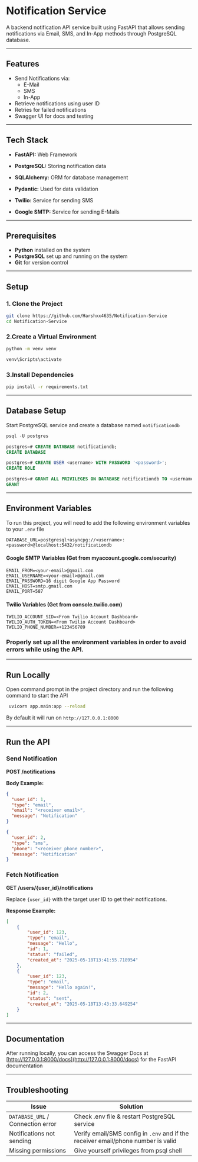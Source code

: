 # Notification Service

A backend notification API service built using FastAPI that allows sending notifications via Email, SMS, and In-App methods through PostgreSQL database.

---

## Features

- Send Notifications via:
    - E-Mail
    - SMS
    - In-App
- Retrieve notifications using user ID
- Retries for failed notifications
- Swagger UI for docs and testing

---

## Tech Stack

- **FastAPI:** Web Framework

- **PostgreSQL:** Storing notification data

- **SQLAlchemy:** ORM for database management

- **Pydantic:** Used for data validation

- **Twilio:** Service for sending SMS

- **Google SMTP:** Service for sending E-Mails

---

## Prerequisites

- **Python** installed on the system
- **PostgreSQL** set up and running on the system
- **Git** for version control

---

## Setup

### 1️. Clone the Project

```bash
git clone https://github.com/Harshxx4635/Notification-Service
cd Notification-Service
```

### 2️.Create a Virtual Environment

```bash
python -m venv venv

venv\Scripts\activate
```

### 3️.Install Dependencies

```bash
pip install -r requirements.txt
```

---

## Database Setup

Start PostgreSQL service and create a database named `notificationdb`

```sql
psql -U postgres

postgres=# CREATE DATABASE notificationdb;
CREATE DATABASE

postgres=# CREATE USER <username> WITH PASSWORD '<password>';
CREATE ROLE

postgres=# GRANT ALL PRIVILEGES ON DATABASE notificationdb TO <username>;
GRANT
```

---

## Environment Variables

To run this project, you will need to add the following environment variables to your `.env` file

```env
DATABASE_URL=postgresql+asyncpg://<username>:<password>@localhost:5432/notificationdb
```

#### Google SMTP Variables (Get from myaccount.google.com/security)

```env
EMAIL_FROM=<your-email>@gmail.com
EMAIL_USERNAME=<your-email>@gmail.com
EMAIL_PASSWORD=16 digit Google App Password
EMAIL_HOST=smtp.gmail.com  
EMAIL_PORT=587
```


#### Twilio Variables (Get from console.twilio.com)

```env
TWILIO_ACCOUNT_SID=<From Twilio Account Dashboard>
TWILIO_AUTH_TOKEN=<From Twilio Account Dashboard>
TWILIO_PHONE_NUMBER=+123456789
```

### Properly set up all the environment variables in order to avoid errors while using the API.

---

## Run Locally

Open command prompt in the project directory and run the following command to start the API

```bash
 uvicorn app.main:app --reload
```

By default it will run on `http://127.0.0.1:8000`

---

## Run the API

### Send Notification

**POST /notifications**

**Body Example:**
```json
{
  "user_id": 1,
  "type": "email",
  "email": "<receiver email>",
  "message": "Notification"
}
```

```json
{
  "user_id": 2,
  "type": "sms",
  "phone": "<receiver phone number>",
  "message": "Notification"
}
```

### Fetch Notification

**GET /users/{user_id}/notifications**

Replace `{user_id}` with the target user ID to get their notifications.


**Response Example:**
```json
[
    {
        "user_id": 123,
        "type": "email",
        "message": "Hello",
        "id": 1,
        "status": "failed",
        "created_at": "2025-05-18T13:41:55.718954"
    },
    {
        "user_id": 123,
        "type": "email",
        "message": "Hello again!",
        "id": 2,
        "status": "sent",
        "created_at": "2025-05-18T13:43:33.649254"
    }
]
```

---

## Documentation

After running locally, you can access the Swagger Docs at [http://127.0.0.1:8000/docs](http://127.0.0.1:8000/docs) for the FastAPI documentation

---

## Troubleshooting

| Issue                            | Solution                                                  |
|----------------------------------|-----------------------------------------------------------|
| `DATABASE_URL`  / Connection error             | Check .env file & restart PostgreSQL service                     |
| Notifications not sending        | Verify email/SMS config in `.env` and if the receiver email/phone number is valid                        |
| Missing permissions        | Give yourself privileges from psql shell                        |
